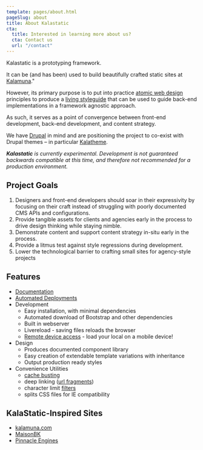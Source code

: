 ```yaml
---
template: pages/about.html
pageSlug: about
title: About Kalastatic
cta:
  title: Interested in learning more about us?
  cta: Contact us
  url: "/contact"
---
```

Kalastatic is a prototyping framework.

It can be (and has been) used to build beautifully crafted static sites at [Kalamuna](https://www.kalamuna.com)."

However, its primary purpose is to put into practice [atomic web design](http://bradfrost.com/blog/post/atomic-web-design) principles to produce a [living styleguide](http://www.webdesignerdepot.com/2014/09/how-to-make-your-code-easily-maintainable-with-living-style-guides) that can be used to guide back-end implementations in a framework agnostic approach.

As such, it serves as a point of convergence between front-end development, back-end development, and content strategy.

We have [Drupal](https://www.drupal.org) in mind and are positioning the project to co-exist with Drupal themes – in particular [Kalatheme](https://www.drupal.org/project/kalatheme).

_**Kalastatic** is currently experimental.
Development is not guaranteed backwards compatible at this time, and therefore not recommended for a production environment._


## Project Goals

1. Designers and front-end developers should soar in their expressivity by focusing on their craft instead of struggling with poorly documented CMS APIs and configurations.
1. Provide tangible assets for clients and agencies early in the process to drive design thinking while staying nimble.
1. Demonstrate content and support content strategy in-situ early in the process.
1. Provide a litmus test against style regressions during development.
1. Lower the technological barrier to crafting small sites for agency-style projects


## Features

* [Documentation](https://github.com/kalamuna/kalastatic/wiki/)
* [Automated Deployments](https://github.com/kalamuna/kalastatic/wiki/Depolyment)
* Development
  * Easy installation, with minimal dependencies
  * Automated download of Bootstrap and other dependencies
  * Built in webserver
  * Livereload - saving files reloads the browser
  * [Remote device access](https://github.com/kalamuna/kalastatic/wiki/Testing-via-other-devices) - load your local on a mobile device!
* Design
  * Produces documented component library
  * Easy creation of extendable template variations with inheritance
  * Output production ready styles
* Convenience Utilities
  * [cache busting](https://github.com/kalamuna/kalastatic/wiki/Cache-Busting)
  * deep linking ([url fragments](https://github.com/kalamuna/kalastatic/wiki/Fragment-Identifiers))
  * character limit [filters](https://github.com/kalamuna/kalastatic/wiki/Filters)
  * splits CSS files for IE compatibility


## KalaStatic-Inspired Sites
* [kalamuna.com](http://kalamuna.com)
* [MaisonBK](http://maisonbk.ca)
* [Pinnacle Engines](http://pinnacle-engines.com)
